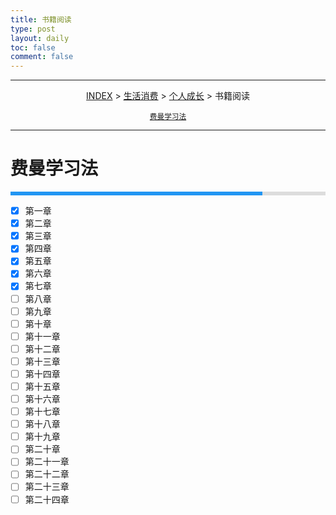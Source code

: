 ```yaml
---
title: 书籍阅读
type: post
layout: daily
toc: false
comment: false
---
```

<style>
.gk-process {
    width: 100%;
    background-color: #ddd;
}
.gk-processbar {
    width: 80%;
    height: 6px;
    background-color: #2196F3;
}
.gk-percentage {
    text-align: right;
    padding-right: 20px;
    line-height: 10px;
    color: white;
}
</style>

---
<span><center>[INDEX](/gknows/index) > [生活消费](/gknows/生活消费) > [个人成长](/gknows/个人成长) > 书籍阅读</center></span>

<small><center>[费曼学习法](/gknows/费曼学习法)</center></small>

---
# 费曼学习法

<div class="gk-process">
    <div class="gk-processbar"></div>
</div>

- [X] 第一章
- [X] 第二章
- [X] 第三章
- [X] 第四章
- [X]  第五章
- [X] 第六章
- [X] 第七章
- [ ] 第八章
- [ ] 第九章
- [ ] 第十章
- [ ] 第十一章
- [ ] 第十二章
- [ ] 第十三章
- [ ] 第十四章
- [ ] 第十五章
- [ ] 第十六章
- [ ] 第十七章
- [ ] 第十八章
- [ ] 第十九章
- [ ] 第二十章
- [ ] 第二十一章
- [ ] 第二十二章
- [ ] 第二十三章
- [ ] 第二十四章

